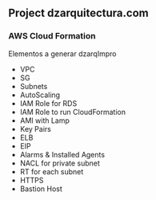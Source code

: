 ## Project dzarquitectura.com
### AWS Cloud Formation

Elementos a generar dzarqImpro

- VPC
- SG
- Subnets
- AutoScaling
- IAM Role for RDS
- IAM Role to run CloudFormation
- AMI with Lamp
- Key Pairs
- ELB
- EIP
- Alarms & Installed Agents
- NACL for private subnet
- RT for each subnet
- HTTPS
- Bastion Host



